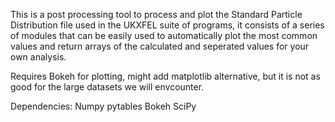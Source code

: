 This is a post processing tool to process and plot the Standard Particle Distribution file used in 
the UKXFEL suite of programs, it consists of a series of modules that can be easily used to automatically 
plot the most common values and return arrays of the calculated and seperated values for your own 
analysis. 

Requires Bokeh for plotting, might add matplotlib alternative, but it is not as good for the large datasets we 
will envcounter. 

Dependencies: 
Numpy
pytables
Bokeh
SciPy
